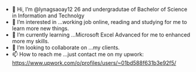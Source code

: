 - 👋 Hi, I’m @lynagsaoay12 26 and undergradutae of Bachelor of Science in Information and Technolgy
- 👀 I’m interested in ...working job online, reading and studying for me to learn more new things.
- 🌱 I’m currently learning ...Microsoft Excel Advanced for me to enhanced more my skills.
- 💞️ I’m looking to collaborate on ...my clients.
- 📫 How to reach me ...just contact me on my upwork: https://www.upwork.com/o/profiles/users/~01bd588f631b3e92f5/

<!---
lynagsaoay12/lynagsaoay12 is a ✨ special ✨ repository because its `README.md` (this file) appears on your GitHub profile.
You can click the Preview link to take a look at your changes.
--->
